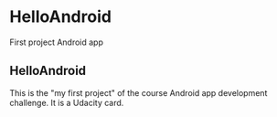 # HelloAndroid
First project Android app

## HelloAndroid 
This is the "my first project" of the course Android app development challenge. It is a Udacity card.
